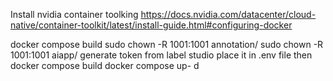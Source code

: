 Install nvidia container toolking
https://docs.nvidia.com/datacenter/cloud-native/container-toolkit/latest/install-guide.html#configuring-docker 
 
 
 docker compose build
 sudo chown -R 1001:1001 annotation/
 sudo chown -R 1001:1001 aiapp/
 generate token from label studio
 place it in .env file
 then docker compose build
 docker compose up- d